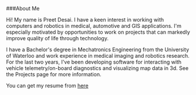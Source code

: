 ###About Me

Hi! My name is Preet Desai. I have a keen interest in working with computers and robotics in medical, automotive and GIS applications. I'm especially motivated by opportunities to work on projects that can markedly improve quality of life through technology.

I have a Bachelor's degree in Mechatronics Engineering from the University of Waterloo and work experience in medical imaging and robotics research. For the last two years, I've been developing software for interacting with vehicle telemetry/on-board diagnostics and visualizing map data in 3d. See the Projects page for more information.

You can get my resume from [here](http://preet.github.io/resume.pdf)
